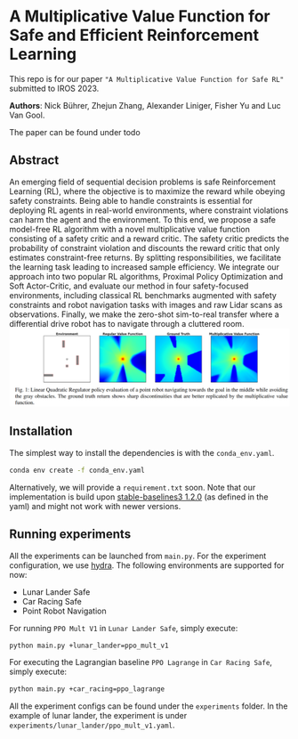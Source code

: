 # A Multiplicative Value Function for Safe and Efficient Reinforcement Learning

This repo is for our paper `"A Multiplicative Value Function for Safe RL"` submitted to IROS 2023.

**Authors**: Nick Bührer, Zhejun Zhang, Alexander Liniger, Fisher Yu and Luc Van Gool.

The paper can be found under todo <!---[[arXiv]](https://arxiv.org/abs/2209.13508)-->

## Abstract

An emerging field of sequential decision problems is safe Reinforcement Learning (RL), where the objective is to
maximize the reward while obeying safety constraints. Being able to handle constraints is essential for deploying RL
agents in real-world environments, where constraint violations can harm the agent and the environment. To this end, we
propose a safe model-free RL algorithm with a novel multiplicative value function consisting of a safety critic and a
reward critic. The safety critic predicts the probability of constraint violation and discounts the reward critic that
only estimates constraint-free returns. By splitting responsibilities, we facilitate the learning task leading to
increased sample efficiency. We integrate our approach into two popular RL algorithms, Proximal Policy Optimization and
Soft Actor-Critic, and evaluate our method in four safety-focused environments, including classical RL benchmarks
augmented with safety constraints and robot navigation tasks with images and raw Lidar scans as observations. Finally,
we make the zero-shot sim-to-real transfer where a differential drive robot has to navigate through a cluttered room.
![teaser](docs/multiplicative_vf.png)
<!---![teaser](docs/framework_mtr.png)-->

## Installation

The simplest way to install the dependencies is with the `conda_env.yaml`.

```bash
conda env create -f conda_env.yaml
```

Alternatively, we will provide a `requirement.txt` soon.
Note that our implementation is build upon [stable-baselines3 1.2.0](https://github.com/DLR-RM/stable-baselines3)
(as defined in the yaml) and might not work with newer versions.

## Running experiments

All the experiments can be launched from `main.py`. For the experiment configuration, we use
[hydra](https://github.com/facebookresearch/hydra). The following environments are supported for now:
- Lunar Lander Safe
- Car Racing Safe
- Point Robot Navigation

For running `PPO Mult V1` in `Lunar Lander Safe`, simply execute:
```bash
python main.py +lunar_lander=ppo_mult_v1
```
For executing the Lagrangian baseline `PPO Lagrange` in `Car Racing Safe`, simply execute:
```bash
python main.py +car_racing=ppo_lagrange
```

All the experiment configs can be found under the `experiments` folder. In the example of lunar lander, the experiment 
is under `experiments/lunar_lander/ppo_mult_v1.yaml`.

